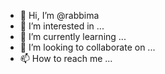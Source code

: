 - 👋 Hi, I’m @rabbima
- 👀 I’m interested in ...
- 🌱 I’m currently learning ...
- 💞️ I’m looking to collaborate on ...
- 📫 How to reach me ...

<!---
rabbima/rabbima is a ✨ special ✨ repository because its `README.md` (this file) appears on your GitHub profile.
You can click the Preview link to take a look at your changes.
--->
